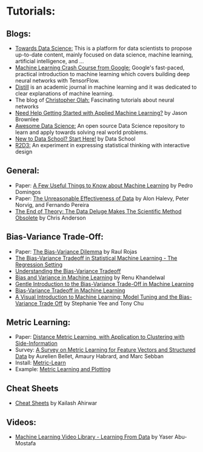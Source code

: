 # Tutorials:

## Blogs: 
* [Towards Data Science:](https://towardsdatascience.com/) This is a platform for data scientists to propose up-to-date content, mainly focused on data science, machine learning, artificial intelligence, and ...  <br>
* [Machine Learning Crash Course from Google:](https://developers.google.com/machine-learning/crash-course/) Google's fast-paced, practical introduction to machine learning which covers building deep neural networks with TensorFlow.
* [Distill](https://distill.pub/about/) is an academic journal in machine learning and it was dedicated to clear explanations of machine learning. 
* The blog of [Christopher Olah:](http://colah.github.io) Fascinating tutorials about neural networks
* [Need Help Getting Started with Applied Machine Learning?](https://machinelearningmastery.com/start-here/) by Jason Brownlee <br>
* [Awesome Data Science:](https://github.com/bulutyazilim/awesome-datascience) An open source Data Science repository to learn and apply towards solving real world problems. <br>
* [New to Data School? Start Here!](https://www.dataschool.io/start/) by Data School
* [R2D3:](http://www.r2d3.us) An experiment in expressing statistical thinking with interactive design

## General:
* Paper: [A Few Useful Things to Know about Machine Learning](https://homes.cs.washington.edu/~pedrod/papers/cacm12.pdf) by Pedro Domingos <br>
* Paper: [The Unreasonable Effectiveness of Data](https://static.googleusercontent.com/media/research.google.com/en/ir/pubs/archive/35179.pdf) by Alon Halevy, Peter Norvig, and Fernando Pereira <br>
* [The End of Theory: The Data Deluge Makes The Scientific Method Obsolete](https://www.wired.com/2008/06/pb-theory/) by Chris Anderson <br>

## Bias-Variance Trade-Off:
* Paper: [The Bias-Variance Dilemma](https://www.inf.fu-berlin.de/inst/ag-ki/rojas_home/documents/tutorials/bias.pdf) by Raul Rojas <br>
* [The Bias-Variance Tradeoff in Statistical Machine Learning - The Regression Setting](https://www.quantstart.com/articles/The-Bias-Variance-Tradeoff-in-Statistical-Machine-Learning-The-Regression-Setting) 
* [Understanding the Bias-Variance Tradeoff](https://towardsdatascience.com/understanding-the-bias-variance-tradeoff-165e6942b229)
* [Bias and Variance in Machine Learning](https://medium.com/datadriveninvestor/bias-and-variance-in-machine-learning-51fdd38d1f86) by Renu Khandelwal
* [Gentle Introduction to the Bias-Variance Trade-Off in Machine Learning](https://machinelearningmastery.com/gentle-introduction-to-the-bias-variance-trade-off-in-machine-learning/)
* [Bias-Variance Tradeoff in Machine Learning](https://www.learnopencv.com/bias-variance-tradeoff-in-machine-learning/)
* [A Visual Introduction to Machine Learning: Model Tuning and the Bias-Variance Trade Off](http://www.r2d3.us/visual-intro-to-machine-learning-part-2/) by Stephanie Yee and Tony Chu


## Metric Learning:
* Paper: [Distance Metric Learning, with Application to Clustering with Side-Information](https://ai.stanford.edu/~ang/papers/nips02-metric.pdf)
* Survey: [A Survey on Metric Learning for Feature Vectors and Structured Data](https://arxiv.org/pdf/1306.6709.pdf) by Aurelien Bellet, Amaury Habrard, and Marc Sebban
* Install: [Metric-Learn](https://github.com/metric-learn/metric-learn) 
* Example: [Metric Learning and Plotting](https://github.com/metric-learn/metric-learn/blob/master/examples/metric_plotting.ipynb)

## Cheat Sheets
* [Cheat Sheets](https://github.com/kailashahirwar/cheatsheets-ai) by Kailash Ahirwar <br>

## Videos:
* [Machine Learning Video Library - Learning From Data](https://work.caltech.edu/library/index.html) by Yaser Abu-Mostafa
